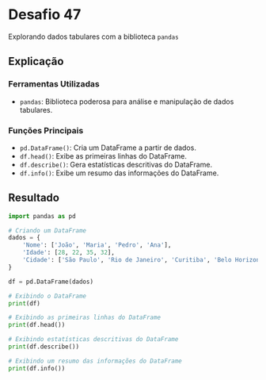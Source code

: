 # Desafio 47

Explorando dados tabulares com a biblioteca `pandas`

## Explicação

### Ferramentas Utilizadas

- `pandas`: Biblioteca poderosa para análise e manipulação de dados tabulares.

### Funções Principais

- `pd.DataFrame()`: Cria um DataFrame a partir de dados.
- `df.head()`: Exibe as primeiras linhas do DataFrame.
- `df.describe()`: Gera estatísticas descritivas do DataFrame.
- `df.info()`: Exibe um resumo das informações do DataFrame.

## Resultado

```py
import pandas as pd

# Criando um DataFrame
dados = {
    'Nome': ['João', 'Maria', 'Pedro', 'Ana'],
    'Idade': [28, 22, 35, 32],
    'Cidade': ['São Paulo', 'Rio de Janeiro', 'Curitiba', 'Belo Horizonte']
}

df = pd.DataFrame(dados)

# Exibindo o DataFrame
print(df)

# Exibindo as primeiras linhas do DataFrame
print(df.head())

# Exibindo estatísticas descritivas do DataFrame
print(df.describe())

# Exibindo um resumo das informações do DataFrame
print(df.info())